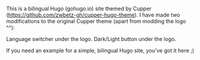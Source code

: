 This is a bilingual Hugo (gohugo.io) site themed by Cupper (https://github.com/zwbetz-gh/cupper-hugo-theme).
I have made two modifications to the original Cupper theme (apart from modding the logo ^^):

Language switcher under the logo.
Dark/Light button under the logo.

If you need an example for a simple, bilingual Hugo site, you've got it here ;) 

